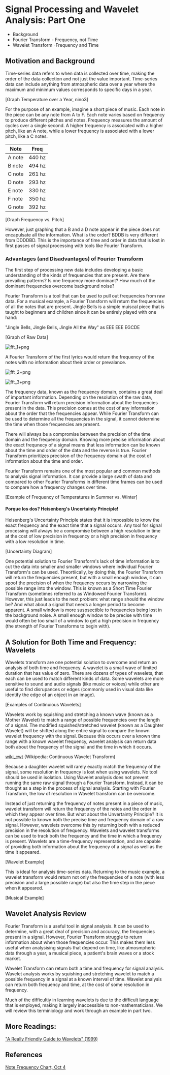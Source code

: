 
# Signal Processing and Wavelet Analysis: Part One

- Background
- Fourier Transform - Frequency, not Time
- Wavelet Transform -Frequency and Time

## Motivation and Background

Time-series data refers to when data is collected over time, making the order of the data collection and not just the value important. Time-series data can include anything from atmospheric data over a year where the maximum and minimum values corresponds to specific days in a year. 

[Graph Temperature over a Year, nino3]

For the purpose of an example, imagine a short piece of music. Each note in the piece can be any note from A to F. Each note varies based on frequency to produce different pitches and notes. Frequency measures the amount of cycles over a single second. A higher frequency is associated with a higher pitch, like an A note, while a lower frequency is associated with a lower pitch, like a C notes.
   
| Note   | Freq   |
|--------|--------|
| A note | 440 hz |
| B note | 494 hz |
| C note | 261 hz |
| D note | 293 hz |
| E note | 330 hz |
| F note | 350 hz |
| G note | 392 hz |

[Graph Frequency vs. Pitch]

However, just graphing that a B and a D note appear in the piece does not encapulsate all the information. What is the order? BDDB is very different from DDDDBD. This is the importance of time and order in data that is lost in first passes of signal processing with tools like Fourier Transform.

### Advantages (and Disadvantages) of Fourier Transform

The first step of processing new data includes developing a basic understanding of the kinds of frequencies that are present. Are there prevailing patterns? Is one frequency more dominant? How much of the dominant frequencies overcome background noise?

Fourier Transform is a tool that can be used to pull out frequencies from raw data. For a musical example, a Fourier Transform will return the frequencies of all the notes that are present. Jingle Bells is a simple muiscal piece that is taught to beginners and children since it can be entirely played with one hand: 

"Jingle Bells, Jingle Bells, Jingle All the Way" as EEE EEE EGCDE

[Graph of Raw Data]

![fft_1+png](fft_1.png)

A Fourier Transform of the first lyrics would return the frequency of the notes with no information about their order or prevalance.

![fft_2+png](fft_2.png)

![fft_3+png](fft_3.png)

The frequency data, known as the frequency domain, contains a great deal of important information. Depending on the resolution of the raw data, Fourier Transform will return precision information about the frequencies present in the data. This precision comes at the cost of any information about the order that the frequencies appear. While Fourier Transform can be used to determine all the frequencies in the signal, it cannot determine the time when those frequencies are present.

There will always be a compromise between the precision of the time domain and the frequency domain. Knowing more precise information about the exact frequnecy of a signal means that less information can be known about the time and order of the data and the reverse is true. Fourier Transform prioritizes precision of the frequency domain at the cost of information about the time and order.

Fourier Transform remains one of the most popular and common methods to analysis signal information. It can provide a large swath of data and compared to other Fourier Transforms in different time frames can be used to compare how a frequency changes over time.

[Example of Frequency of Temperatures in Summer vs. Winter]

#### Porque los dos? Heisenberg's Uncertainty Principle!

Heisenberg's Uncertainty Principle states that it is impossible to know the exact frequency and the exact time that a signal occurs. Any tool for signal processing will always be a compromise between a high resolution in time at the cost of low precision in frequency or a high precision in frequency with a low resolution in time.

[Uncertainty Diagram]

One potential solution to Fourier Transform's lack of time information is to cut the data into smaller and smaller windows where individual Fourier Transform's can be used. Theortiically, by doing this, the Fourier Transform will return the frequencies present, but with a small enough window, it can spoof the precision of when the frequency occurs by narrowing the possible range into the window. This is known as a Short Time Fourier Transform (sometimes referred to as Windowed Fourier Transform). However, this just leads to the next problem: what range should the window be? And what about a signal that needs a longer period to become apparent. A small window is more suspsectible to frequencies being lost in the background noise. A small enough window to be precise with time would often be too small of a window to get a high precision in frequency (the strength of Fourier Transforms to begin with).

## A Solution for Both Time and Frequency: Wavelets

Wavelets transform are one potential solution to overcome and return an analysis of both time and frequency. A wavelet is a small wave of limited duration that has value of zero. There are dozens of types of wavelets, that each can be used to match different kinds of data. Some wavelets are more sensitive to sound and audio signals (like music or voices) while other are useful to find disrupances or edges (commonly used in visual data like identify the edge of an object in an image).

[Examples of Continuious Wavelets]

Wavelets work by squishing and stretching a known wave (known as a Mother Wavelet) to match a range of possible frequencies over the length of a signal. The modified squished/stretched wavelet (known as a Daughter Wavelet) will be shifted along the entire signal to compare the known wavelet frequency with the signal. Because this occurs over a known time range with a known wavelet frequency, wavelet analysis can return data both about the frequency of the signal and the time in which it occurs.

[wiki_cwt](https://upload.wikimedia.org/wikipedia/commons/9/95/Continuous_wavelet_transform.gif)
(Wikipedia: Continuous Wavelet Transform)

Because a daughter wavelet will rarely exactly match the frequency of the signal, some resolution in frequency is lost when using wavelets. No tool should be used in isolation. Using Wavelet analysis does not prevent running the same raw signal through a Fourier Transform. Instead, it can be thought as a step in the process of signal analysis. Starting with Fourier Transform, the low of resolution in Wavelet transform can be overcome.

Instead of just returning the frequency of notes present in a piece of music, wavelet transform will return the frequency of the notes and the order in which they appear over time. But what about the Unvertainty Principle? It is not possible to known both the precise time and frequency domain of a raw signal. However, wavelets overcome this by returning both with a reduced precision in the resolution of frequency. Wavelets and wavelet transforms can be used to track both the frequency and the time in which a frequency is present. Wavelets are a time-frequency representation, and are capable of providing both information about the frequency of a signal as well as the time it appeared.

[Wavelet Example]

This is ideal for analysis time-series data. Returning to the music example, a wavelet transform would return not only the frequencies of a note (with less precision and a large possible range) but also the time step in the piece when it appeared.

[Musical Example]

## Wavelet Analysis Review

Fourier Transform is a useful tool in signal analysis. It can be used to determine, with a great deal of precision and accuracy, the frequencies present in a signal. However, Fourier Transform struggle to return information about when those frequencies occur. This makes them less useful when analysising signals that depend on time, like atmosmpheric data through a year, a musical piece, a patient's brain waves or a stock market.

Wavelet Transform can return both a time and frequency for signal analysis. Wavelet analysis works by squishing and stretching wavelet to match a possible frequency in a signal at a known interval of time. Wavelet analysis can return both frequency and time, at the cost of some resolution in frequency.

Much of the difficultiy in learning wavelets is due to the difficult language that is employed, making it largely inaccessible to non-mathematicians. We will review this terminiology and work through an example in part two.

## More Readings:

["A Really Friendly Guide to Wavelets" (1999)](https://www.cs.unm.edu/~williams/cs530/arfgtw.pdf)

## References

[Note Frequency Chart, Oct 4](https://nickfever.com/music/note-frequencies)
